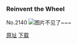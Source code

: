 ### Reinvent the Wheel
No.2140
![图片不见了~~~](https://imgs.xkcd.com/comics/reinvent_the_wheel.png)

[原址](https://xkcd.com//2140) [下载](https://imgs.xkcd.com/comics/reinvent_the_wheel.png)

